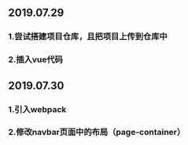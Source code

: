 ## 2019.07.29 
### 1.尝试搭建项目仓库，且把项目上传到仓库中
### 2.插入vue代码
## 2019.07.30
### 1.引入webpack
### 2.修改navbar页面中的布局（page-container）
